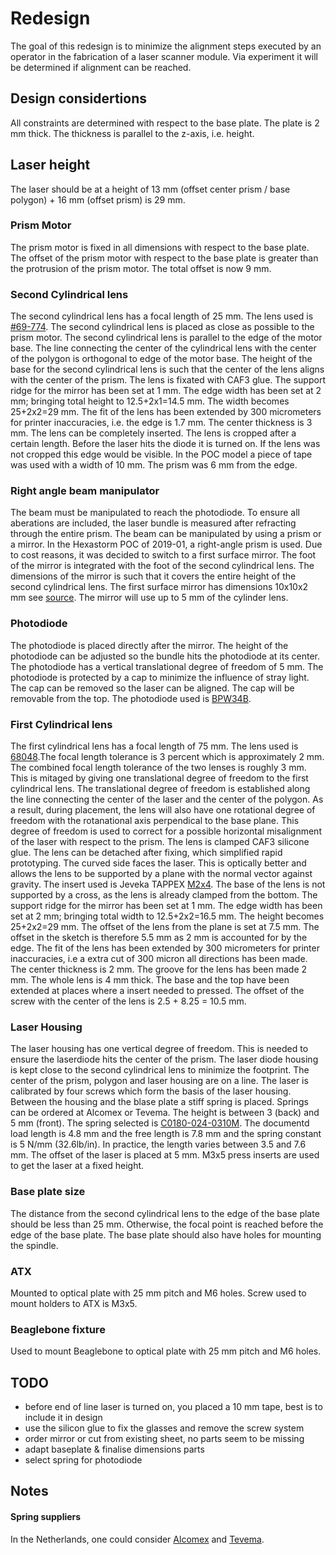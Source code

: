 # Redesign
The goal of this redesign is to minimize the alignment steps executed by an operator in the fabrication of a laser scanner module.
Via experiment it will be determined if alignment can be reached.

## Design considertions
All constraints are determined with respect to the base plate. The plate is 2 mm thick. The thickness is parallel to the z-axis,
i.e. height.

## Laser height
The laser should be at a height of 13 mm (offset center prism / base polygon) + 16 mm (offset prism) is 29 mm.


### Prism Motor
The prism motor is fixed in all dimensions with respect to the base plate. The offset of the prism motor with respect to the base plate is greater than the protrusion of the prism motor. The total offset is now 9 mm.

### Second Cylindrical lens
The second cylindrical lens has a focal length of 25 mm. The lens used is [#69-774](https://www.edmundoptics.com/p/125mm-h-x-25mm-l-x-25mm-fl-vis-nir-coated-cylinder-lens/24050/).
The second cylindrical lens is placed as close as possible to the prism motor. The second cylindrical lens is parallel to the
edge of the motor base. The line connecting the center of the cylindrical lens with the center of the polygon is orthogonal to edge of the motor base. The height of the base for the second cylindrical lens is such that the center of the lens aligns with the center of the prism. The lens is fixated with CAF3 glue. The support ridge for the mirror has been set at 1 mm. The edge width has been set at 2 mm; bringing total height to 12.5+2x1=14.5 mm. The width becomes 25+2x2=29 mm.  The fit of the lens has been extended by 300 micrometers for printer inaccuracies, i.e. the edge is 1.7 mm. The center thickness is 3 mm. The lens can be completely inserted.
The lens is cropped after a certain length. Before the laser hits the diode it is turned on. If the lens was not cropped this edge
would be visible. In the POC model a piece of tape was used with a width of 10 mm. The prism was 6 mm from the edge.

### Right angle beam manipulator
The beam must be manipulated to reach the photodiode. To ensure all aberations are included, the laser bundle is measured after refracting through the entire prism. The beam can be manipulated by using a prism or a mirror. In the Hexastorm POC of 2019-01, a right-angle prism is used. Due to cost reasons, it was decided to switch to a first surface mirror. The foot of the mirror is integrated with the foot of the second cylindrical lens. The dimensions of the mirror is such that it covers the entire height of the second cylindrical lens. The first surface mirror has dimensions 10x10x2 mm see [source](https://www.edmundoptics.com/p/10-x-10mm-enhanced-aluminum-4-6lambda-mirror/6013/). The mirror will use up to 5 mm of the cylinder lens.

### Photodiode
The photodiode is placed directly after the mirror. The height of the photodiode can be adjusted so the bundle hits the photodiode at its center. The photodiode has a vertical translational degree of freedom of 5 mm. The photodiode is protected by a cap to minimize the influence of stray light. The cap can be removed so the laser can be aligned. The cap will be removable from the top.
The photodiode used is [BPW34B](http://www.farnell.com/datasheets/2711552.pdf).

### First Cylindrical lens
The first cylindrical lens has a focal length of 75 mm. The lens used is [68048](https://www.edmundoptics.com/p/125mm-h-x-25mm-l-x-75mm-fl-mgfsub2sub-coatedcylinder-lens/22744/).The focal length tolerance is 3 percent which is approximately 2 mm. 
The combined focal length tolerance of the two lenses is roughly 3 mm. This is mitaged by giving one translational degree of freedom to the first cylindrical lens. The translational degree of freedom is established along the line connecting the center of the laser and the center of the polygon. As a result, during placement, the lens will also have one rotational degree of freedom with the rotanational axis perpendical to the base plane. This degree of freedom is used to correct for a possible horizontal misalignment of the laser with respect to the prism.
The lens is clamped CAF3 silicone glue. The lens can be detached after fixing, which simplified rapid prototyping. The curved side faces the laser. This is optically better and allows the lens to be supported by a plane with the normal vector against gravity. The insert used is Jeveka TAPPEX [M2x4](https://www.jeveka.com/nl/catalog/inserts-kato-spirol-ensat-tappex-magneten-magna/tappex-inserts-voor-kunststof/tappex-multisert-inserts-tapxmsm0/tapxmsm00020000/groups/g+c+a+nr+view). The base of the lens is not supported by a cross, as the lens is already clamped from the bottom.
The support ridge for the mirror has been set at 1 mm. The edge width has been set at 2 mm; bringing total width to 12.5+2x2=16.5 mm. The height becomes 25+2x2=29 mm. The offset of the lens from the plane is set at 7.5 mm. The offset in the sketch is therefore 5.5 mm as 2 mm is accounted for by the edge. The fit of the lens has been extended by 300 micrometers for printer inaccuracies, i.e a extra cut of 300 micron all directions has been made. The center thickness is 2 mm. The groove for the lens has been made 2 mm. The whole lens is 4  mm thick. The base and the top have been extended at places where a insert needed to pressed. The offset of the screw with the center of the lens is 2.5 + 8.25 = 10.5 mm.

### Laser Housing
The laser housing has one vertical degree of freedom. This is needed to ensure the laserdiode hits the center of the prism.
The laser diode housing is kept close to the second cylindrical lens to minimize the footprint. The center of the prism, polygon and laser housing are on a line. The laser is calibrated by four screws which form the basis of the laser housing. Between the housing and the blase plate a stiff spring is placed. Springs can be ordered at Alcomex or Tevema. The height is between 3 (back) and 5 mm (front). 
The spring selected is [C0180-024-0310M](https://www.asraymond.com/catalog/C01800240310M).
The documentd load length is 4.8 mm and the free length is 7.8 mm and the spring constant is 5 N/mm (32.6lb/in). 
In practice, the length varies between 3.5 and 7.6 mm. The offset of the laser is placed at 5 mm.
M3x5 press inserts are used to get the laser at a fixed height.

### Base plate size
The distance from the second cylindrical lens to the edge of the base plate should be less than 25 mm. Otherwise, the focal point is reached before the edge of the base plate. The base plate should also have holes for mounting the spindle.

### ATX
Mounted to optical plate with 25 mm pitch and M6 holes. Screw used to mount holders to ATX is M3x5.

### Beaglebone fixture
Used to mount Beaglebone to optical plate with 25 mm pitch and M6 holes.

## TODO
- before end of line laser is turned on, you placed a 10 mm tape, best is to include it in design
- use the silicon glue to fix the glasses and remove the screw system
- order mirror or cut from existing sheet, no parts seem to be missing
- adapt baseplate & finalise dimensions parts
- select spring for photodiode

## Notes 
#### Spring suppliers
In the Netherlands, one could consider [Alcomex](https://www.alcomex.com) and [Tevema](https://ww.tevema.com).






